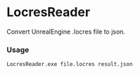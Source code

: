 # LocresReader
Convert UnrealEngine .locres file to json.

### Usage
`LocresReader.exe file.locres result.json`
